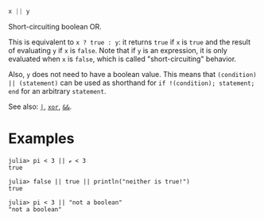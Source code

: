 ```julia
x || y
```

Short-circuiting boolean OR.

This is equivalent to `x ? true : y`: it returns `true` if `x` is `true` and the result of evaluating `y` if `x` is `false`. Note that if `y` is an expression, it is only evaluated when `x` is `false`, which is called "short-circuiting" behavior.

Also, `y` does not need to have a boolean value.  This means that `(condition) || (statement)` can be used as shorthand for `if !(condition); statement; end` for an arbitrary `statement`.

See also: [`|`](@ref), [`xor`](@ref), [`&&`](@ref).

# Examples

```jldoctest
julia> pi < 3 || ℯ < 3
true

julia> false || true || println("neither is true!")
true

julia> pi < 3 || "not a boolean"
"not a boolean"
```
